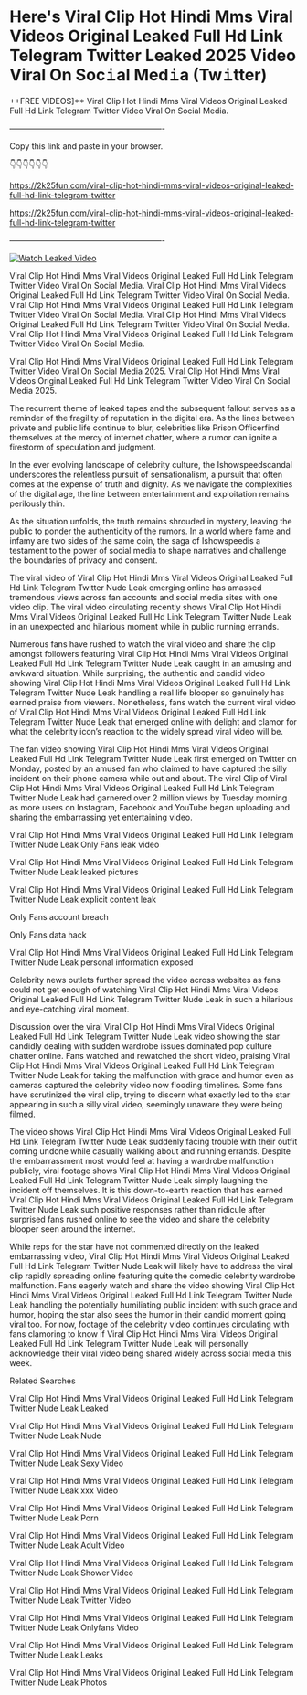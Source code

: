 # Here's Viral Clip Hot Hindi Mms Viral Videos Original Leaked Full Hd Link Telegram Twitter Leaked 2025 Video Viral On Soc𝚒al Med𝚒a (Tw𝚒tter)

++FREE VIDEOS]** Viral Clip Hot Hindi Mms Viral Videos Original Leaked Full Hd Link Telegram Twitter Video Viral On Social Media.

———————————————————-

Copy this link and paste in your browser.

👇👇👇👇👇👇

https://2k25fun.com/viral-clip-hot-hindi-mms-viral-videos-original-leaked-full-hd-link-telegram-twitter

https://2k25fun.com/viral-clip-hot-hindi-mms-viral-videos-original-leaked-full-hd-link-telegram-twitter

———————————————————-

[![Watch Leaked Video](https://miro.medium.com/v2/resize:fit:828/format:webp/1*cilzJN44JGOrTw9NJCrNHA.gif "Watch Leaked Video")](https://2k25fun.com/viral-clip-hot-hindi-mms-viral-videos-original-leaked-full-hd-link-telegram-twitter)

Viral Clip Hot Hindi Mms Viral Videos Original Leaked Full Hd Link Telegram Twitter Video Viral On Social Media. Viral Clip Hot Hindi Mms Viral Videos Original Leaked Full Hd Link Telegram Twitter Video Viral On Social Media. Viral Clip Hot Hindi Mms Viral Videos Original Leaked Full Hd Link Telegram Twitter Video Viral On Social Media. Viral Clip Hot Hindi Mms Viral Videos Original Leaked Full Hd Link Telegram Twitter Video Viral On Social Media. Viral Clip Hot Hindi Mms Viral Videos Original Leaked Full Hd Link Telegram Twitter Video Viral On Social Media.

Viral Clip Hot Hindi Mms Viral Videos Original Leaked Full Hd Link Telegram Twitter Video Viral On Social Media 2025. Viral Clip Hot Hindi Mms Viral Videos Original Leaked Full Hd Link Telegram Twitter Video Viral On Social Media 2025.

The recurrent theme of leaked tapes and the subsequent fallout serves as a reminder of the fragility of reputation in the digital era. As the lines between private and public life continue to blur, celebrities like Prison Officerfind themselves at the mercy of internet chatter, where a rumor can ignite a firestorm of speculation and judgment.

In the ever evolving landscape of celebrity culture, the Ishowspeedscandal underscores the relentless pursuit of sensationalism, a pursuit that often comes at the expense of truth and dignity. As we navigate the complexities of the digital age, the line between entertainment and exploitation remains perilously thin.

As the situation unfolds, the truth remains shrouded in mystery, leaving the public to ponder the authenticity of the rumors. In a world where fame and infamy are two sides of the same coin, the saga of Ishowspeedis a testament to the power of social media to shape narratives and challenge the boundaries of privacy and consent.

The viral video of Viral Clip Hot Hindi Mms Viral Videos Original Leaked Full Hd Link Telegram Twitter Nude Leak emerging online has amassed tremendous views across fan accounts and social media sites with one video clip. The viral video circulating recently shows Viral Clip Hot Hindi Mms Viral Videos Original Leaked Full Hd Link Telegram Twitter Nude Leak in an unexpected and hilarious moment while in public running errands.

Numerous fans have rushed to watch the viral video and share the clip amongst followers featuring Viral Clip Hot Hindi Mms Viral Videos Original Leaked Full Hd Link Telegram Twitter Nude Leak caught in an amusing and awkward situation. While surprising, the authentic and candid video showing Viral Clip Hot Hindi Mms Viral Videos Original Leaked Full Hd Link Telegram Twitter Nude Leak handling a real life blooper so genuinely has earned praise from viewers. Nonetheless, fans watch the current viral video of Viral Clip Hot Hindi Mms Viral Videos Original Leaked Full Hd Link Telegram Twitter Nude Leak that emerged online with delight and clamor for what the celebrity icon’s reaction to the widely spread viral video will be.

The fan video showing Viral Clip Hot Hindi Mms Viral Videos Original Leaked Full Hd Link Telegram Twitter Nude Leak first emerged on Twitter on Monday, posted by an amused fan who claimed to have captured the silly incident on their phone camera while out and about. The viral Clip of Viral Clip Hot Hindi Mms Viral Videos Original Leaked Full Hd Link Telegram Twitter Nude Leak had garnered over 2 million views by Tuesday morning as more users on Instagram, Facebook and YouTube began uploading and sharing the embarrassing yet entertaining video.

Viral Clip Hot Hindi Mms Viral Videos Original Leaked Full Hd Link Telegram Twitter Nude Leak Only Fans leak video

Viral Clip Hot Hindi Mms Viral Videos Original Leaked Full Hd Link Telegram Twitter Nude Leak leaked pictures

Viral Clip Hot Hindi Mms Viral Videos Original Leaked Full Hd Link Telegram Twitter Nude Leak explicit content leak

Only Fans account breach

Only Fans data hack

Viral Clip Hot Hindi Mms Viral Videos Original Leaked Full Hd Link Telegram Twitter Nude Leak personal information exposed

Celebrity news outlets further spread the video across websites as fans could not get enough of watching Viral Clip Hot Hindi Mms Viral Videos Original Leaked Full Hd Link Telegram Twitter Nude Leak in such a hilarious and eye-catching viral moment.

Discussion over the viral Viral Clip Hot Hindi Mms Viral Videos Original Leaked Full Hd Link Telegram Twitter Nude Leak video showing the star candidly dealing with sudden wardrobe issues dominated pop culture chatter online. Fans watched and rewatched the short video, praising Viral Clip Hot Hindi Mms Viral Videos Original Leaked Full Hd Link Telegram Twitter Nude Leak for taking the malfunction with grace and humor even as cameras captured the celebrity video now flooding timelines. Some fans have scrutinized the viral clip, trying to discern what exactly led to the star appearing in such a silly viral video, seemingly unaware they were being filmed.

The video shows Viral Clip Hot Hindi Mms Viral Videos Original Leaked Full Hd Link Telegram Twitter Nude Leak suddenly facing trouble with their outfit coming undone while casually walking about and running errands. Despite the embarrassment most would feel at having a wardrobe malfunction publicly, viral footage shows Viral Clip Hot Hindi Mms Viral Videos Original Leaked Full Hd Link Telegram Twitter Nude Leak simply laughing the incident off themselves. It is this down-to-earth reaction that has earned Viral Clip Hot Hindi Mms Viral Videos Original Leaked Full Hd Link Telegram Twitter Nude Leak such positive responses rather than ridicule after surprised fans rushed online to see the video and share the celebrity blooper seen around the internet.

While reps for the star have not commented directly on the leaked embarrassing video, Viral Clip Hot Hindi Mms Viral Videos Original Leaked Full Hd Link Telegram Twitter Nude Leak will likely have to address the viral clip rapidly spreading online featuring quite the comedic celebrity wardrobe malfunction. Fans eagerly watch and share the video showing Viral Clip Hot Hindi Mms Viral Videos Original Leaked Full Hd Link Telegram Twitter Nude Leak handling the potentially humiliating public incident with such grace and humor, hoping the star also sees the humor in their candid moment going viral too. For now, footage of the celebrity video continues circulating with fans clamoring to know if Viral Clip Hot Hindi Mms Viral Videos Original Leaked Full Hd Link Telegram Twitter Nude Leak will personally acknowledge their viral video being shared widely across social media this week.

Related Searches

Viral Clip Hot Hindi Mms Viral Videos Original Leaked Full Hd Link Telegram Twitter Nude Leak Leaked

Viral Clip Hot Hindi Mms Viral Videos Original Leaked Full Hd Link Telegram Twitter Nude Leak Nude

Viral Clip Hot Hindi Mms Viral Videos Original Leaked Full Hd Link Telegram Twitter Nude Leak Sexy Video

Viral Clip Hot Hindi Mms Viral Videos Original Leaked Full Hd Link Telegram Twitter Nude Leak xxx Video

Viral Clip Hot Hindi Mms Viral Videos Original Leaked Full Hd Link Telegram Twitter Nude Leak Porn

Viral Clip Hot Hindi Mms Viral Videos Original Leaked Full Hd Link Telegram Twitter Nude Leak Adult Video

Viral Clip Hot Hindi Mms Viral Videos Original Leaked Full Hd Link Telegram Twitter Nude Leak Shower Video

Viral Clip Hot Hindi Mms Viral Videos Original Leaked Full Hd Link Telegram Twitter Nude Leak Twitter Video

Viral Clip Hot Hindi Mms Viral Videos Original Leaked Full Hd Link Telegram Twitter Nude Leak Onlyfans Video

Viral Clip Hot Hindi Mms Viral Videos Original Leaked Full Hd Link Telegram Twitter Nude Leak Leaks

Viral Clip Hot Hindi Mms Viral Videos Original Leaked Full Hd Link Telegram Twitter Nude Leak Photos